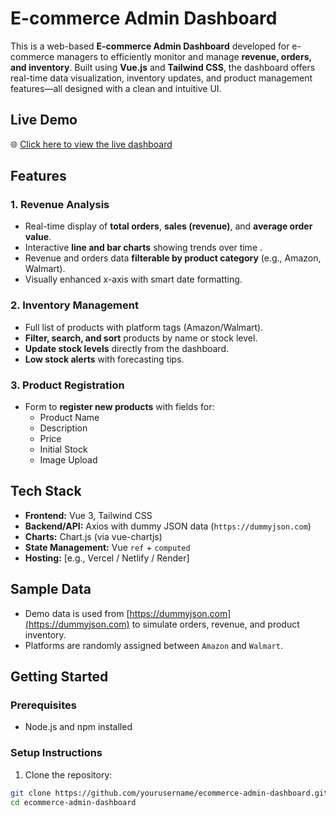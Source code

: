 #  E-commerce Admin Dashboard

This is a web-based **E-commerce Admin Dashboard** developed for e-commerce managers to efficiently monitor and manage **revenue, orders, and inventory**. Built using **Vue.js** and **Tailwind CSS**, the dashboard offers real-time data visualization, inventory updates, and product management features—all designed with a clean and intuitive UI.

##  Live Demo

🌐 [Click here to view the live dashboard](https://e-commerce-dashboard-brown.vercel.app/)

##  Features

### 1. Revenue Analysis
- Real-time display of **total orders**, **sales (revenue)**, and **average order value**.
- Interactive **line and bar charts** showing trends over time .
- Revenue and orders data **filterable by product category** (e.g., Amazon, Walmart).
- Visually enhanced x-axis with smart date formatting.

### 2. Inventory Management
- Full list of products with platform tags (Amazon/Walmart).
- **Filter, search, and sort** products by name or stock level.
- **Update stock levels** directly from the dashboard.
- **Low stock alerts** with forecasting tips.

### 3.  Product Registration
- Form to **register new products** with fields for:
  - Product Name
  - Description
  - Price
  - Initial Stock
  - Image Upload


## Tech Stack

- **Frontend:** Vue 3, Tailwind CSS
- **Backend/API:** Axios with dummy JSON data (`https://dummyjson.com`)
- **Charts:** Chart.js (via vue-chartjs)
- **State Management:** Vue `ref` + `computed`
- **Hosting:** [e.g., Vercel / Netlify / Render]

##  Sample Data

- Demo data is used from [https://dummyjson.com](https://dummyjson.com) to simulate orders, revenue, and product inventory.
- Platforms are randomly assigned between `Amazon` and `Walmart`.

## Getting Started

### Prerequisites

- Node.js and npm installed

### Setup Instructions

1. Clone the repository:

```bash
git clone https://github.com/yourusername/ecommerce-admin-dashboard.git
cd ecommerce-admin-dashboard
